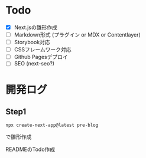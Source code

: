# Todo

- [x] Next.jsの雛形作成
- [ ] Markdown形式 (プラグイン or MDX or Contentlayer)
- [ ] Storybook対応
- [ ] CSSフレームワーク対応
- [ ] Github Pagesデプロイ
- [ ] SEO (next-seo?)

# 開発ログ

## Step1  

```agsl
npx create-next-app@latest pre-blog
```

で雛形作成  
  
READMEのTodo作成